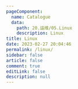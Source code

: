 ```yaml
---
pageComponent:
  name: Catalogue
  data: 
    path: 20.运维/05.Linux
    description: Linux
title: Linux
date: 2023-02-27 20:04:46
permalink: /linux/
sidebar: false
article: false
comment: true
editLink: false
description: null
---
```

